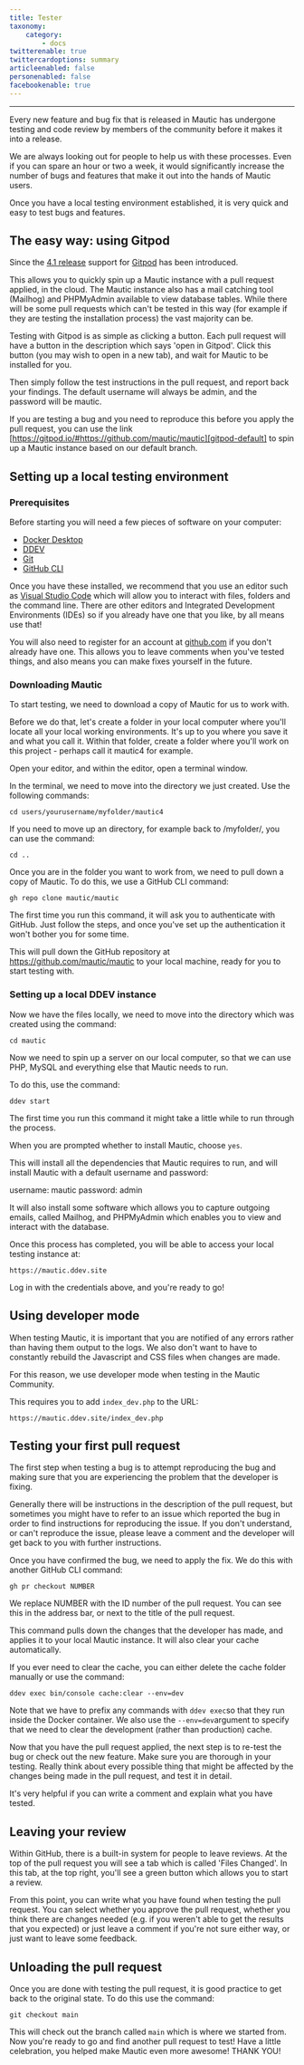 ```yaml
---
title: Tester
taxonomy:
    category:
        - docs
twitterenable: true
twittercardoptions: summary
articleenabled: false
personenabled: false
facebookenable: true
---
```


---

Every new feature and bug fix that is released in Mautic has undergone testing and code review by members of the community before it makes it into a release.

We are always looking out for people to help us with these processes. Even if you can spare an hour or two a week, it would significantly increase the number of bugs and features that make it out into the hands of Mautic users.

Once you have a local testing environment established, it is very quick and easy to test bugs and features.

## The easy way: using Gitpod
Since the [4.1 release][mautic-4.1] support for [Gitpod][gitpod] has been introduced. 

This allows you to quickly spin up a Mautic instance with a pull request applied, in the cloud. The Mautic instance also has a mail catching tool (Mailhog) and PHPMyAdmin available to view database tables.  While there will be some pull requests which can't be tested in this way (for example if they are testing the installation process) the vast majority can be.

Testing with Gitpod is as simple as clicking a button. Each pull request will have a button in the description which says 'open in Gitpod'. Click this button (you may wish to open in a new tab), and wait for Mautic to be installed for you.

Then simply follow the test instructions in the pull request, and report back your findings.  The default username will always be admin, and the password will be mautic.

If you are testing a bug and you need to reproduce this before you apply the pull request, you can use the link [https://gitpod.io/#https://github.com/mautic/mautic][gitpod-default] to spin up a Mautic instance based on our default branch.

## Setting up a local testing environment

### Prerequisites

Before starting you will need a few pieces of software on your computer:
* [Docker Desktop][docker-desktop]
* [DDEV][ddev]
* [Git][git]
* [GitHub CLI][github-cli]

Once you have these installed, we recommend that you use an editor such as [Visual Studio Code][vscode] which will allow you to interact with files, folders and the command line.  There are other editors and Integrated Development Environments (IDEs) so if you already have one that you like, by all means use that!

You will also need to register for an account at [github.com][github] if you don't already have one.  This allows you to leave comments when you've tested things, and also means you can make fixes yourself in the future.

### Downloading Mautic

To start testing, we need to download a copy of Mautic for us to work with.

Before we do that, let's create a folder in your local computer where you'll locate all your local working environments. It's up to you where you save it and what you call it.  Within that folder, create a folder where you'll work on this project - perhaps call it mautic4 for example.

Open your editor, and within the editor, open a terminal window.  

In the terminal, we need to move into the directory we just created.  Use the following commands:

`cd users/yourusername/myfolder/mautic4`

If you need to move up an directory, for example back to /myfolder/, you can use the command:

`cd ..`

Once you are in the folder you want to work from, we need to pull down a copy of Mautic.  To do this, we use a GitHub CLI command:

`gh repo clone mautic/mautic`

The first time you run this command, it will ask you to authenticate with GitHub. Just follow the steps, and once you've set up the authentication it won't bother you for some time.

This will pull down the GitHub repository at https://github.com/mautic/mautic to your local machine, ready for you to start testing with.

### Setting up a local DDEV instance

Now we have the files locally, we need to move into the directory which was created using the command:

`cd mautic`

Now we need to spin up a server on our local computer, so that we can use PHP, MySQL and everything else that Mautic needs to run.

To do this, use the command:

`ddev start`

The first time you run this command it might take a little while to run through the process.

When you are prompted whether to install Mautic, choose `yes`.

This will install all the dependencies that Mautic requires to run, and will install Mautic with a default username and password:

username: mautic
password: admin

It will also install some software which allows you to capture outgoing emails, called Mailhog, and PHPMyAdmin which enables you to view and interact with the database.

Once this process has completed, you will be able to access your local testing instance at:

`https://mautic.ddev.site`

Log in with the credentials above, and you're ready to go!

## Using developer mode
When testing Mautic, it is important that you are notified of any errors rather than having them output to the logs.  We also don't want to have to constantly rebuild the Javascript and CSS files when changes are made.

For this reason, we use developer mode when testing in the Mautic Community.  

This requires you to add `index_dev.php` to the URL:

`https://mautic.ddev.site/index_dev.php`

## Testing your first pull request

The first step when testing a bug is to attempt reproducing the bug and making sure that you are experiencing the problem that the developer is fixing.

Generally there will be instructions in the description of the pull request, but sometimes you might have to refer to an issue which reported the bug in order to find instructions for reproducing the issue.  If you don't understand, or can't reproduce the issue, please leave a comment and the developer will get back to you with further instructions.

Once you have confirmed the bug, we need to apply the fix.  We do this with another GitHub CLI command:

`gh pr checkout NUMBER`

We replace NUMBER with the ID number of the pull request. You can see this in the address bar, or next to the title of the pull request.

This command pulls down the changes that the developer has made, and applies it to your local Mautic instance. It will also clear your cache automatically.

If you ever need to clear the cache, you can either delete the cache folder manually or use the command:

`ddev exec bin/console cache:clear --env=dev`

Note that we have to prefix any commands with `ddev exec`so that they run inside the Docker container.  We also use the `--env=dev`argument to specify that we need to clear the development (rather than production) cache.

Now that you have the pull request applied, the next step is to re-test the bug or check out the new feature.  Make sure you are thorough in your testing. Really think about every possible thing that might be affected by the changes being made in the pull request, and test it in detail.

It's very helpful if you can write a comment and explain what you have tested.

## Leaving your review

Within GitHub, there is a built-in system for people to leave reviews.  At the top of the pull request you will see a tab which is called 'Files Changed'. In this tab, at the top right, you'll see a green button which allows you to start a review.

From this point, you can write what you have found when testing the pull request. You can select whether you approve the pull request, whether you think there are changes needed (e.g. if you weren't able to get the results that you expected) or just leave a comment if you're not sure either way, or just want to leave some feedback.

## Unloading the pull request

Once you are done with testing the pull request, it is good practice to get back to the original state. To do this use the command:

`git checkout main`

This will check out the branch called `main` which is where we started from.  Now you're ready to go and find another pull request to test! Have a little celebration, you helped make Mautic even more awesome! THANK YOU!



[docker-desktop]: <https://www.docker.com/products/docker-desktop>
[ddev]: <https://ddev.readthedocs.io/en/stable/#installation>
[github-cli]: <https://cli.github.com>
[git]: <https://git-scm.com/download/>
[vscode]: <https://code.visualstudio.com/download>
[github]: <https://github.com/join>
[mautic-4.1]: <https://github.com/mautic/mautic/releases/tag/4.1.0>
[gitpod]: <https://www.gitpod.io>
[gitpod-default]: <https://gitpod.io/#https://github.com/mautic/mautic>
